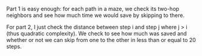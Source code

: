 Part 1 is easy enough: for each path in a maze, we check its two-hop neighbors and see how much time we would save by skipping to there.

For part 2, I just check the distance between step i and step j where j > i (thus quadratic complexity). We check to see how much was saved and whether or not we can skip from one to the other in less than or equal to 20 steps.